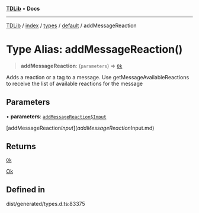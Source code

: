[**TDLib**](../../../../../../README.md) • **Docs**

***

[TDLib](../../../../../../modules.md) / [index](../../../../../README.md) / [types](../../../README.md) / [default](../README.md) / addMessageReaction

# Type Alias: addMessageReaction()

> **addMessageReaction**: (`parameters`) => [`Ok`](Ok-1.md)

Adds a reaction or a tag to a message. Use getMessageAvailableReactions to receive the list of available reactions for the message

## Parameters

• **parameters**: [`addMessageReaction$Input`](addMessageReaction$Input.md)

[addMessageReaction$Input](addMessageReaction$Input.md)

## Returns

[`Ok`](Ok-1.md)

[Ok](Ok-1.md)

## Defined in

dist/generated/types.d.ts:83375
